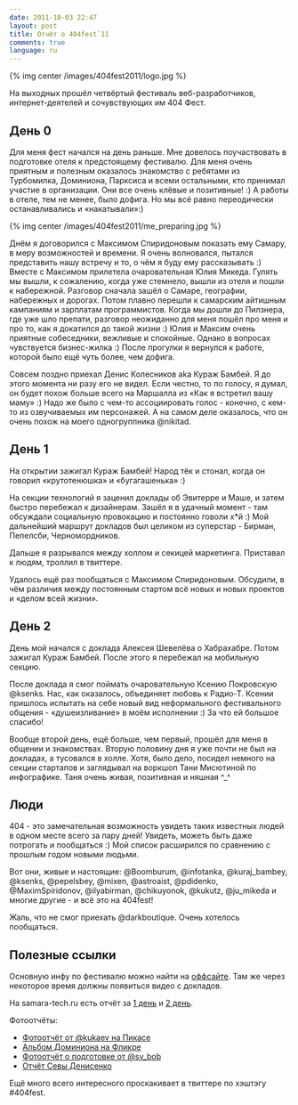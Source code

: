 ```yaml
---
date: 2011-10-03 22:47
layout: post
title: Отчёт о 404fest`11
comments: true
language: ru
---
```


{% img center /images/404fest2011/logo.jpg %}

На выходных прошёл четвёртый фестиваль веб-разработчиков, интернет-деятелей и
сочувствующих им 404 Фест.

## День 0
  
Для меня фест начался на день раньше. Мне довелось поучаствовать в подготовке
отеля к предстоящему фестивалю. Для меня очень приятным и полезным оказалось
знакомство с ребятами из Турбомилка, Доминиона, Парксиса и всеми остальными,
кто принимал участие в организации. Они все очень клёвые и позитивные! :) А
работы в отеле, тем не менее, было дофига. Но мы всё равно переодически
останавливались и «накатывали»:)

{% img center /images/404fest2011/me_preparing.jpg %}

Днём я договорился с Максимом Спиридоновым показать ему Самару, в меру
возможностей и времени. Я очень волновался, пытался представить нашу встречу и
то, о чём я буду ему рассказывать :) Вместе с Максимом прилетела
очаровательная Юлия Микеда. Гулять мы вышли, к сожалению, когда уже стемнело,
вышли из отеля и пошли к набережной. Разговор сначала зашёл о Самаре,
географии, набережных и дорогах. Потом плавно перешли к самарским айтишным
кампаниям и зарплатам программистов. Когда мы дошли до Пилзнера, где уже шло
препати, разговор неожиданно для меня пошёл про меня и про то, как я докатился
до такой жизни :) Юлия и Максим очень приятные собеседники, вежливые и
спокойные. Однако в вопросах чувствуется бизнес-жилка :) После прогулки я
вернулся к работе, которой было ещё чуть более, чем дофига.

Совсем поздно приехал Денис Колесников aka Кураж Бамбей. Я до этого момента ни
разу его не видел. Если честно, то по голосу, я думал, он будет похож больше
всего на Маршалла из «Как я встретил вашу маму» :) Надо же было с чем-то
ассоциировать голос - конечно, с кем-то из озвучиваемых им персонажей. А на
самом деле оказалось, что он очень похож на моего одногруппника @nikitad.

## День 1

На открытии зажигал Кураж Бамбей! Народ тёк и стонал, когда он говорил
«крутотенюшка» и «бугагашенька» :)

На секции технологий я заценил доклады об Эвитерре и Маше, и затем быстро
перебежал к дизайнерам. Зашёл я в удачный момент - там обсуждали социальную
провокацию и постоянно говоли х*й :) Мой дальнейший маршрут докладов был
целиком из суперстар - Бирман, Пепелсби, Черномордников.

Дальше я разрывался между холлом и секицей маркетинга. Приставал к людям,
троллил в твиттере.

Удалось ещё раз пообщаться с Максимом Спиридоновым. Обсудили, в чём различия
между постоянным стартом всё новых и новых проектов и «делом всей жизни».

## День 2
  
День мой начался с доклада Алексея Шевелёва о Хабрахабре. Потом зажигал Кураж
Бамбей. После этого я перебежал на мобильную секцию.

После доклада я смог поймать очаровательную Ксению Покровскую @ksenks. Нас,
как оказалось, объединяет любовь к Радио-Т. Ксении пришлось испытать на себе
новый вид неформального фестивального общения - «душеизливание» в моём
исполнении :) За что ей большое спасибо!

Вообще второй день, ещё больше, чем первый, прошёл для меня в общении и
знакомствах. Вторую половину дня я уже почти не был на докладах, а тусовался в
холле. Хотя, было дело, посидел немного на секции стартапов и заглядывал на
воркшоп Тани Мисютиной по инфографике. Таня очень живая, позитивная и няшная
^_^

## Люди

404 - это замечательная возможность увидеть таких известных людей в одном
месте всего за пару дней! Увидеть, можеть быть даже потрогать и пообщаться :)
Мой список расширился по сравнению с прошлым годом новыми людьми.

Вот они, живые и настоящие: @Boomburum, @infotanka, @kuraj_bambey, @ksenks,
@pepelsbey, @mixen, @astroaist, @pdidenko, @MaximSpiridonov, @ilyabirman,
@chikuyonok, @kukutz, @ju_mikeda и многие другие - и всё это на 404fest!

Жаль, что не смог приехать @darkboutique. Очень хотелось пообщаться.

## Полезные ссылки

Основную инфу по фестивалю можно найти на [оффсайте](http://http://2011.404fest.ru/). Там же через некоторое время должны появиться видео с докладов.

На samara-tech.ru есть отчёт за [1 день](http://www.samara-tech.ru/news/events/3989-v-samare-zavershilsja-pervyj-den-festivalja-404) и [2 день](http://www.samara-tech.ru/news/events/3990-festival-404--den-vtoroj-skaz-o-tom-kak-mer-samary-s-veb-razrabotchikami-poobschalsja).

Фотоотчёты:

* [Фотоотчёт от @kukaev на Пикасе](https://picasaweb.google.com/102958452505670086518/404fest2011#)
* [Альбом Доминиона на Фликре](http://www.flickr.com/photos/st-dominion/sets/72157627682940661/)
* [Фотоотчёт о подготовке от @sv_bob](http://sv-bob.livejournal.com/336377.html)
* [Отчёт Севы Денисенко](https://picasaweb.google.com/113373230160482105058/2011404fest?authkey=Gv1sRgCO_upL3j353ZHQ)
  
Ещё много всего интересного проскакивает в твиттере по хэштэгу #404fest.

